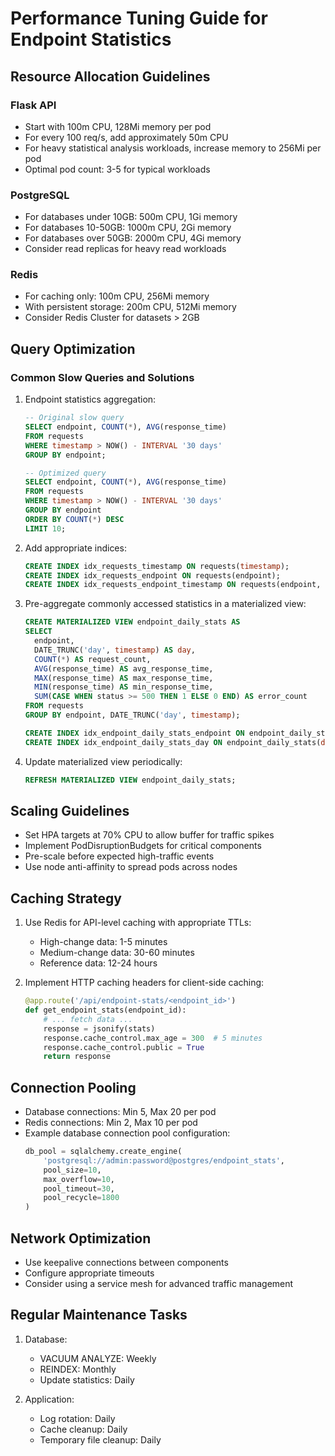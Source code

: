 # Performance Tuning Guide for Endpoint Statistics

## Resource Allocation Guidelines

### Flask API
- Start with 100m CPU, 128Mi memory per pod
- For every 100 req/s, add approximately 50m CPU
- For heavy statistical analysis workloads, increase memory to 256Mi per pod
- Optimal pod count: 3-5 for typical workloads

### PostgreSQL
- For databases under 10GB: 500m CPU, 1Gi memory
- For databases 10-50GB: 1000m CPU, 2Gi memory
- For databases over 50GB: 2000m CPU, 4Gi memory
- Consider read replicas for heavy read workloads

### Redis
- For caching only: 100m CPU, 256Mi memory
- With persistent storage: 200m CPU, 512Mi memory
- Consider Redis Cluster for datasets > 2GB

## Query Optimization

### Common Slow Queries and Solutions
1. Endpoint statistics aggregation:
   ```sql
   -- Original slow query
   SELECT endpoint, COUNT(*), AVG(response_time)
   FROM requests
   WHERE timestamp > NOW() - INTERVAL '30 days'
   GROUP BY endpoint;

   -- Optimized query
   SELECT endpoint, COUNT(*), AVG(response_time)
   FROM requests
   WHERE timestamp > NOW() - INTERVAL '30 days'
   GROUP BY endpoint
   ORDER BY COUNT(*) DESC
   LIMIT 10;
   ```

2. Add appropriate indices:
   ```sql
   CREATE INDEX idx_requests_timestamp ON requests(timestamp);
   CREATE INDEX idx_requests_endpoint ON requests(endpoint);
   CREATE INDEX idx_requests_endpoint_timestamp ON requests(endpoint, timestamp);
   ```

3. Pre-aggregate commonly accessed statistics in a materialized view:
   ```sql
   CREATE MATERIALIZED VIEW endpoint_daily_stats AS
   SELECT
     endpoint,
     DATE_TRUNC('day', timestamp) AS day,
     COUNT(*) AS request_count,
     AVG(response_time) AS avg_response_time,
     MAX(response_time) AS max_response_time,
     MIN(response_time) AS min_response_time,
     SUM(CASE WHEN status >= 500 THEN 1 ELSE 0 END) AS error_count
   FROM requests
   GROUP BY endpoint, DATE_TRUNC('day', timestamp);

   CREATE INDEX idx_endpoint_daily_stats_endpoint ON endpoint_daily_stats(endpoint);
   CREATE INDEX idx_endpoint_daily_stats_day ON endpoint_daily_stats(day);
   ```

4. Update materialized view periodically:
   ```sql
   REFRESH MATERIALIZED VIEW endpoint_daily_stats;
   ```

## Scaling Guidelines

- Set HPA targets at 70% CPU to allow buffer for traffic spikes
- Implement PodDisruptionBudgets for critical components
- Pre-scale before expected high-traffic events
- Use node anti-affinity to spread pods across nodes

## Caching Strategy

1. Use Redis for API-level caching with appropriate TTLs:
   - High-change data: 1-5 minutes
   - Medium-change data: 30-60 minutes
   - Reference data: 12-24 hours

2. Implement HTTP caching headers for client-side caching:
   ```python
   @app.route('/api/endpoint-stats/<endpoint_id>')
   def get_endpoint_stats(endpoint_id):
       # ... fetch data ...
       response = jsonify(stats)
       response.cache_control.max_age = 300  # 5 minutes
       response.cache_control.public = True
       return response
   ```

## Connection Pooling

- Database connections: Min 5, Max 20 per pod
- Redis connections: Min 2, Max 10 per pod
- Example database connection pool configuration:
  ```python
  db_pool = sqlalchemy.create_engine(
      'postgresql://admin:password@postgres/endpoint_stats',
      pool_size=10,
      max_overflow=10,
      pool_timeout=30,
      pool_recycle=1800
  )
  ```

## Network Optimization

- Use keepalive connections between components
- Configure appropriate timeouts
- Consider using a service mesh for advanced traffic management

## Regular Maintenance Tasks

1. Database:
   - VACUUM ANALYZE: Weekly
   - REINDEX: Monthly
   - Update statistics: Daily

2. Application:
   - Log rotation: Daily
   - Cache cleanup: Daily
   - Temporary file cleanup: Daily
